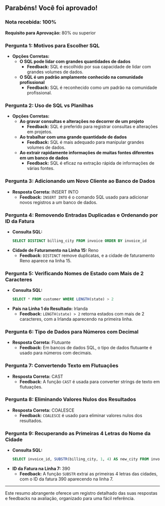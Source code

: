 

## Parabéns! Você foi aprovado!
### Nota recebida: 100%
**Requisito para Aprovação:** 80% ou superior

### Pergunta 1: Motivos para Escolher SQL
- **Opções Corretas:**
  - **O SQL pode lidar com grandes quantidades de dados**
    - **Feedback:** SQL é escolhido por sua capacidade de lidar com grandes volumes de dados.
  - **O SQL é um padrão amplamente conhecido na comunidade profissional**
    - **Feedback:** SQL é reconhecido como um padrão na comunidade profissional.

### Pergunta 2: Uso de SQL vs Planilhas
- **Opções Corretas:**
  - **Ao gravar consultas e alterações no decorrer de um projeto**
    - **Feedback:** SQL é preferido para registrar consultas e alterações em projetos.
  - **Ao trabalhar com uma grande quantidade de dados**
    - **Feedback:** SQL é mais adequado para manipular grandes volumes de dados.
  - **Ao extrair rapidamente informações de muitas fontes diferentes em um banco de dados**
    - **Feedback:** SQL é eficaz na extração rápida de informações de várias fontes.

### Pergunta 3: Adicionando um Novo Cliente ao Banco de Dados
- **Resposta Correta:** INSERT INTO
  - **Feedback:** `INSERT INTO` é o comando SQL usado para adicionar novos registros a um banco de dados.

### Pergunta 4: Removendo Entradas Duplicadas e Ordenando por ID da Fatura
- **Consulta SQL:**
  ```sql
  SELECT DISTINCT billing_city FROM invoice ORDER BY invoice_id
  ```
- **Cidade de Faturamento na Linha 15:** Reno
  - **Feedback:** `DISTINCT` remove duplicatas, e a cidade de faturamento Reno aparece na linha 15.

### Pergunta 5: Verificando Nomes de Estado com Mais de 2 Caracteres
- **Consulta SQL:**
  ```sql
  SELECT * FROM customer WHERE LENGTH(state) > 2
  ```
- **País na Linha 1 do Resultado:** Irlanda
  - **Feedback:** `LENGTH(state) > 2` retorna estados com mais de 2 caracteres, com a Irlanda aparecendo na primeira linha.

### Pergunta 6: Tipo de Dados para Números com Decimal
- **Resposta Correta:** Flutuante
  - **Feedback:** Em bancos de dados SQL, o tipo de dados flutuante é usado para números com decimais.

### Pergunta 7: Convertendo Texto em Flutuações
- **Resposta Correta:** CAST
  - **Feedback:** A função `CAST` é usada para converter strings de texto em flutuações.

### Pergunta 8: Eliminando Valores Nulos dos Resultados
- **Resposta Correta:** COALESCE
  - **Feedback:** `COALESCE` é usado para eliminar valores nulos dos resultados.

### Pergunta 9: Recuperando as Primeiras 4 Letras do Nome da Cidade
- **Consulta SQL:**
  ```sql
  SELECT invoice_id, SUBSTR(billing_city, 1, 4) AS new_city FROM invoice ORDER BY billing_city
  ```
- **ID da Fatura na Linha 7:** 390
  - **Feedback:** A função `SUBSTR` extrai as primeiras 4 letras das cidades, com o ID da fatura 390 aparecendo na linha 7.

---

Este resumo abrangente oferece um registro detalhado das suas respostas e feedbacks na avaliação, organizado para uma fácil referência.